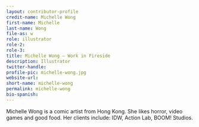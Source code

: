 ```yaml
---
layout: contributor-profile
credit-name: Michelle Wong
first-name: Michelle
last-name: Wong
file-as: w
role: illustrator
role-2:
role-3:
title: Michelle Wong — Work in Fireside
description: Illustrator
twitter-handle:
profile-pic: michelle-wong.jpg
website-url:
short-name: michelle-wong
permalink: michelle-wong
bio-spanish:
---
```

Michelle Wong is a comic artist from Hong Kong. She likes horror, video games and good food. Her clients include: IDW, Action Lab, BOOM! Studios.
